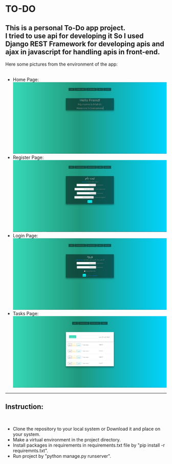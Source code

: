 # TO-DO
This is a personal To-Do app project.
<br>
I tried to use api for developing it So I used Django REST Framework for developing apis and ajax in javascript for handling apis in front-end.
<br>
---
Here some pictures from the environment of the app:
<br>
<br>
* Home Page:
![Home Page](https://github.com/Seyyed-Mahdi-Sepahbodi/TO-DO/blob/develop/pictures/Home_Page.png)
* Register Page:
![Register Page](https://github.com/Seyyed-Mahdi-Sepahbodi/TO-DO/blob/develop/pictures/Register_Page.png)
* Login Page:
![Register Page](https://github.com/Seyyed-Mahdi-Sepahbodi/TO-DO/blob/develop/pictures/Login_Page.png)
* Tasks Page:
![Register Page](https://github.com/Seyyed-Mahdi-Sepahbodi/TO-DO/blob/develop/pictures/Tasks_Page.png)

---
## Instruction:
<br>

* Clone the repository to your local system or Download it and place on your system.
* Make a virtual environment in the project directory.
* Install packages in requirements in requirements.txt file by "pip install -r requiremnts.txt".
* Run project by "python manage.py runserver".
